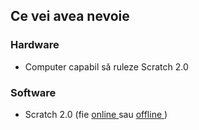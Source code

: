 ## Ce vei avea nevoie

### Hardware

+ Computer capabil să ruleze Scratch 2.0

### Software

+ Scratch 2.0 (fie [ online ](https://scratch.mit.edu/projects/editor/) sau [ offline ](https://scratch.mit.edu/scratch2download/))